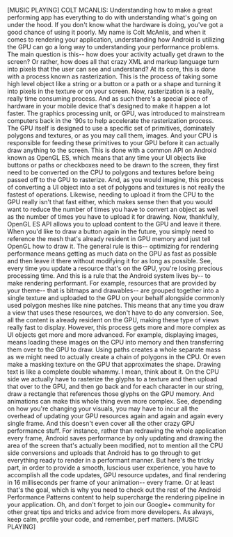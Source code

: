 [MUSIC PLAYING] COLT MCANLIS: Understanding how to make a great performing app has everything to do with understanding what's going on under the hood. If you don't know what the hardware is doing, you've got a good chance of using it poorly. My name is Colt McAnlis, and when it comes to rendering your application, understanding how Android is utilizing the GPU can go a long way to understanding your performance problems. The main question is this-- how does your activity actually get drawn to the screen? Or rather, how does all that crazy XML and markup language turn into pixels that the user can see and understand? At its core, this is done with a process known as rasterization. This is the process of taking some high level object like a string or a button or a path or a shape and turning it into pixels in the texture or on your screen. Now, rasterization is a really, really time consuming process. And as such there's a special piece of hardware in your mobile device that's designed to make it happen a lot faster. The graphics processing unit, or GPU, was introduced to mainstream computers back in the '90s to help accelerate the rasterization process. The GPU itself is designed to use a specific set of primitives, dominately polygons and textures, or as you may call them, images. And your CPU is responsible for feeding these primitives to your GPU before it can actually draw anything to the screen. This is done with a common API on Android known as OpenGL ES, which means that any time your UI objects like buttons or paths or checkboxes need to be drawn to the screen, they first need to be converted on the CPU to polygons and textures before being passed off to the GPU to rasterize. And, as you would imagine, this process of converting a UI object into a set of polygons and textures is not really the fastest of operations. Likewise, needing to upload it from the CPU to the GPU really isn't that fast either, which makes sense then that you would want to reduce the number of times you have to convert an object as well as the number of times you have to upload it for drawing. Now, thankfully, OpenGL ES API allows you to upload content to the GPU and leave it there. When you'd like to draw a button again in the future, you simply need to reference the mesh that's already resident in GPU memory and just tell OpenGL how to draw it. The general rule is this-- optimizing for rendering performance means getting as much data on the GPU as fast as possible and then leave it there without modifying it for as long as possible. See, every time you update a resource that's on the GPU, you're losing precious processing time. And this is a rule that the Android system lives by-- to make rendering performant. For example, resources that are provided by your theme-- that is bitmaps and drawables-- are grouped together into a single texture and uploaded to the GPU on your behalf alongside commonly used polygon meshes like nine patches. This means that any time you draw a view that uses these resources, we don't have to do any conversion. See, all the content is already resident on the GPU, making these type of views really fast to display. However, this process gets more and more complex as UI objects get more and more advanced. For example, displaying images, means loading these images on the CPU into memory and then transferring them over to the GPU to draw. Using paths creates a whole separate mass as we might need to actually create a chain of polygons in the CPU. Or even make a masking texture on the GPU that approximates the shape. Drawing text is like a complete double whammy. I mean, think about it. On the CPU side we actually have to rasterize the glyphs to a texture and then upload that over to the GPU, and then go back and for each character in our string, draw a rectangle that references those glyphs on the GPU memory. And animations can make this whole thing even more complex. See, depending on how you're changing your visuals, you may have to incur all the overhead of updating your GPU resources again and again and again every single frame. And this doesn't even cover all the other crazy GPU performance stuff. For instance, rather than redrawing the whole application every frame, Android saves performance by only updating and drawing the area of the screen that's actually been modified, not to mention all the CPU side conversions and uploads that Android has to go through to get everything ready to render in a performant manner. But here's the tricky part, in order to provide a smooth, luscious user experience, you have to accomplish all the code updates, GPU resource updates, and final rendering in 16 milliseconds per frame of your animation-- every frame. Or at least that's the goal, which is why you need to check out the rest of the Android Performance Patterns content to help supercharge the rendering pipeline in your application. Oh, and don't forget to join our Google+ community for other great tips and tricks and advice from more developers. As always, keep calm, profile your code, and remember, perf matters. [MUSIC PLAYING]